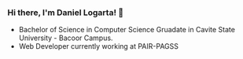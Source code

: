 ### Hi there, I'm Daniel Logarta! 👋

- Bachelor of Science in Computer Science Gruadate in Cavite State University - Bacoor Campus.
- Web Developer currently working at PAIR-PAGSS
